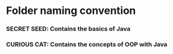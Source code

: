 # Folder naming convention


### SECRET SEED:  Contains  the basics of Java

### CURIOUS CAT: Contains the concepts of OOP with Java